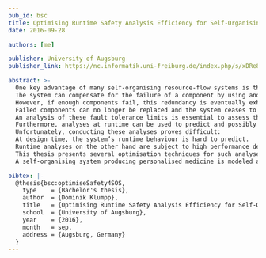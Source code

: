 ```yaml
---
pub_id: bsc
title: Optimising Runtime Safety Analysis Efficiency for Self-Organising Systems (BSc thesis)
date: 2016-09-28

authors: [me]

publisher: University of Augsburg
publisher_link: https://nc.informatik.uni-freiburg.de/index.php/s/xDRe8b6Z9SSZisD

abstract: >-
  One key advantage of many self-organising resource-flow systems is their high tolerance for component faults:
  The system can compensate for the failure of a component by using another component of the same type instead.
  However, if enough components fail, this redundancy is eventually exhausted:
  Failed components can no longer be replaced and the system ceases to function.
  An analysis of these fault tolerance limits is essential to assess the system’s safety.
  Furthermore, analyses at runtime can be used to predict and possibly prevent system failures and thus increase the system’s safety.
  Unfortunately, conducting these analyses proves difficult:
  At design time, the system’s runtime behaviour is hard to predict.
  Runtime analyses on the other hand are subject to high performance demands.
  This thesis presents several optimisation techniques for such analyses in order to facilitate analyses at runtime.
  A self-organising system producing personalised medicine is modeled and used to evaluate these optimisation techniques.

bibtex: |-
  @thesis{bsc:optimiseSafety4SOS,
    type    = {Bachelor's thesis},
    author  = {Dominik Klumpp},
    title   = {Optimising Runtime Safety Analysis Efficiency for Self-Organising Systems},
    school  = {University of Augsburg},
    year    = {2016},
    month   = sep,
    address = {Augsburg, Germany}
  }
---
```

